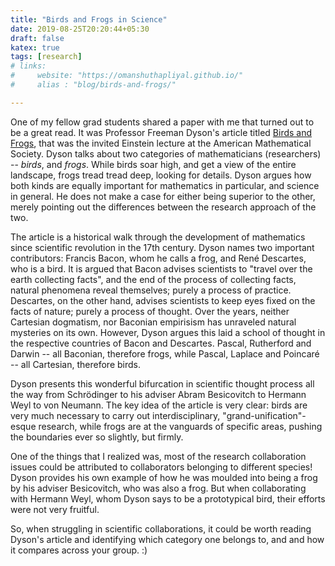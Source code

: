 ```yaml
---
title: "Birds and Frogs in Science"
date: 2019-08-25T20:20:44+05:30
draft: false
katex: true
tags: [research]
# links:
#     website: "https://omanshuthapliyal.github.io/"
#     alias : "blog/birds-and-frogs/"

---
```


One of my fellow grad students shared a paper with me that turned out to be a great read. It was Professor Freeman Dyson's article titled [Birds and Frogs](https://www.ams.org/notices/200902/rtx090200212p.pdf), that was the invited Einstein lecture at the American Mathematical Society.
Dyson talks about two categories of mathematicians (researchers) -- *birds*, and *frogs*.
While birds soar high, and get a view of the entire landscape, frogs tread tread deep, looking for details. 
Dyson argues how both kinds are equally important for mathematics in particular, and science in general. He does not make a case for either being superior to the other, merely pointing out the differences between the research approach of the two.

The article is a historical walk through the development of mathematics since scientific revolution in the 17th century.
Dyson names two important contributors: Francis Bacon, whom he calls a frog, and René Descartes, who is a bird.
It is argued that Bacon advises scientists to "travel over the earth collecting facts", and the end of the process of collecting facts, natural phenomena reveal themselves; purely a process of practice.
Descartes, on the other hand, advises scientists to keep eyes fixed on the facts of nature; purely a process of thought.
Over the years, neither Cartesian dogmatism, nor Baconian empirisism has unraveled natural mysteries on its own.
However, Dyson argues this laid a school of thought in the respective countries of Bacon and Descartes.
Pascal, Rutherford and Darwin -- all Baconian, therefore frogs, while Pascal, Laplace and Poincaré -- all Cartesian, therefore birds.

Dyson presents this wonderful bifurcation in scientific thought process all the way from Schrödinger to his adviser Abram Besicovitch to Hermann Weyl to von Neumann. The key idea of the article is very clear: birds are very much necessary to carry out interdisciplinary, "grand-unification"-esque research, while frogs are at the vanguards of specific areas, pushing the boundaries ever so slightly, but firmly.

One of the things that I realized was, most of the research collaboration issues could be attributed to collaborators belonging to different species! 
Dyson provides his own example of how he was moulded into being a frog by his adviser Besicovitch, who was also a frog. But when collaborating with Hermann Weyl, whom Dyson says to be a prototypical bird, their efforts were not very fruitful.

So, when struggling in scientific collaborations, it could be worth reading Dyson's article and identifying which category one belongs to, and and how it compares across your group. :)

